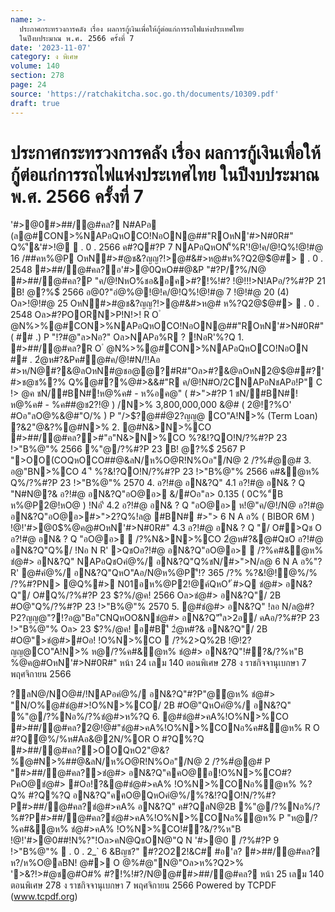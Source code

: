 ```yaml
---
name: >-
  ประกาศกระทรวงการคลัง เรื่อง ผลการกู้เงินเพื่อให้กู้ต่อแก่การรถไฟแห่งประเทศไทย
  ในปีงบประมาณ พ.ศ. 2566 ครั้งที่ 7
date: '2023-11-07'
category: ง พิเศษ
volume: 140
section: 278
page: 24
source: 'https://ratchakitcha.soc.go.th/documents/10309.pdf'
draft: true
---
```


# ประกาศกระทรวงการคลัง เรื่อง ผลการกู้เงินเพื่อให้กู้ต่อแก่การรถไฟแห่งประเทศไทย ในปีงบประมาณ พ.ศ. 2566 ครั้งที่ 7

'#>@0#>##/@#คล? N#APอ (ล@#CON>%NAPอQหOCO!NอON@##"ROหN'#>N#0R#" Q%'ี&'#>!@  . 0 . 2566 ค#?Q#?P 7 NAPอQหON'็%R'!@!ค/@!Q%!@!#@ 16 /##คห%@P OหN#>#@ช&?ญญ?!>@#&#>ห@#ห%?Q2@$@#>  . 0 . 2548 #>##/@#คล?อ'#>@0QหO##@&P "#?P/?%/N@ #>##/@#คล?P "ค/@!NหO%ชอ&อค>#?!%!#? !@!!!>N!APอ/?%#?P 21 B! @?%$์ 2566 อ@0?"อํ@%@!@!ค/@!Q%!@!#@ 7 !@!#@ 20 (4) Oล>!@!#@ 25 OหN#>#@ช&?ญญ?!>@#&#>ห@# ห%?Q2@$@#>  . 0 . 2548 Oล>#?POORN>P!N!>! R O ํ @N%>%@#CON>%NAPอQหOCO!NอON@##"ROหN'#>N#0R#" ( ## .) P "!?#@"ล>Nอ?" Oล>NAPอ%R ? !NอR'%?Q 1. #>##/@#คล?R O ํ @N%>%@#CON>%NAPอQหOCO!NอON ## . 2ํ@ห#?&Pค#@#ค/@!#N/!!Aอ #>ห/N@#?&@ลOหN#@ชอ@@?#R#"Oล>#?&@ลOหN2@$@##?'#>ช@ช%?% Q%@#?%@#>&&#"R ค/@!N#O/2CNAPอNชAPอ!P" C !> @ค ชN/#BN#!ห@%ค# - ห%อค@" ( #>">#?P 1 ชN/#BN#!ห@%ค# - %ค##@ช2?!@ ) /N>% 3,800,000,000 &@# ( 2@!?%O' #Oอ"ลO@%&@#"O/% ) P "/>$?@##ํ@2?ญญ@ CO"A!N>% (Term Loan) ?&2"@&?%@#N>% 2. @#N&>N>%CO #>##/@#คล?>#"อ"N&>N>%CO %?&!?QO!N/?%#?P 23 !>"B%@"% 2566 %"@/?%#?P 23 B! @?%$์ 2567 P ">OO(COQหOCO##@&ลN/ห%O@R!N%Oอ"/N@ 2 /?%#ํ@@# 3. อ@"BN>%CO 4 'ี %?&!?QO!N/?%#?P 23 !>"B%@"% 2566 ค#&ํ@ห% Q%/?%#?P 23 !>"B%@"% 2570 4. อ?!#@ อN&?Q" 4.1 อ?!#@ อN& ? Q "N#N@?& อ?!#@ อN&?Q"อO@อ> &/#Oอ"ล> 0.135 ( 0C%"์B ห%@P2@!หO@ ) !Nอ'ี 4.2 อ?!#@ อN& ? Q "อO@อ> ห!@"ค/@!/N@ อ?!#@ อN&?Q"อO@อ>#>">2?Q%!ล@ #BN# #>"> 6 N A อ% ( BIBOR 6M ) !@!'#>@0$%@ค@#OหN'#>N#0R#" 4.3 อ?!#@ อN& ? Q "/ O#>Qช O อ?!#@ อN& ? Q "อO@อ>  /?%N&>N>%CO 2ํ@ห#?&@#QชO อ?!#@ อN&?Q"Q%/ !Nอ N R' >QชOอ?!#@ อN&?Q"อO@อ>  /?%ค#&ํ@ห% ชํ@#> อN&?Q" NAPอQชOคํ@%/ อN&?Q"Q%ชN/#>">N/ล@ 6 N A อ%"? R' @#คํ@%/ อN&?Q"QหO"Aอ/N@ห%@P'ี!? 365 /?% %?&!@!ํ@%/% /?%#?PN> @Q%#> N01อห%@P2!@ค์QหO'ั #>Q ชํ@#> อN&?Q"/ O#Q%/?%#?P 23 $?%/@ค! 2566 Oล>ชํ@#> อN&?Q"/ 2B #O@"Q%/?%#?P 23 !>"B%@"% 2570 5. @#ชํ@#> อN&?Q" !ลอ N/ล@#?P2?ญญ@"?!?อ@"Bอ"CNQหOO&Nชํ@#> อN&?Q"'ีล>2อ/ คAอ/?%#?P 23 !>"B%@"% Oล> 23 $?%/@ค! อ#B'ี 2ํ@ห#?& อN&?Q"/ 2B #O@">ชํ@#>#Oอ! !O%N>%CO  /?%2>Q%2B !@!2?ญญ@CO"A!N>% ห@/?%ค#&ํ@ห% ชํ@#> อN&?Q"!#?&/?%ห"B $%@ค@# OหN'#>N#0R#" OQหONลAPอ%R'ชํ@#>Q%/?%#ํ@@#"? R' P "R!N%?&/?%ห"B !@!'#>@0$%@ค@#OหN'#>N#0R#" หน้า 24 เลม 140 ตอนพิเศษ 278 ง ราชกิจจานุเบกษา 7 พฤศจิกายน 2566

?ลN@/NO@#/!NAPอคํ@%/ อN&?Q"#?P"@ํ@ห% ชํ@#> "N/O%@#ชํ@#>!O%N>%CO/ 2B #O@"QหOคํ@%/ อN&?Q" %"@/?%Nอ%/?%ชํ@#>ห%?Q 6. @#ชํ@#>คA%!O%N>%CO #>##/@#คล?2@!@#"ชํ@#>คA%!O%N>%CONอ%ค#&ํ@ห% R O #?Qํ@%/%ห#Aอ&@2N/%OR O #?Q%?Q #>##/@#คล?>OOQหO2"@&?%@#N>%##@&ลN/ห%O@R!N%Oอ"/N@ 2 /?%#ํ@@# P "#>##/@#คล?>ชํ@#> อN&?Q"คคO@อ!O%N>%CO#?PคO@ชํ@#> #Oอ!?&@#ชํ@#>คA% !O%N>%CONอ%ํ@ห% %?Q% #?Q%?Q อN&?Q"คคO@QหOคํ@%/%?&!?QO!N/?%#?P#>##/@#คล?ชํ@#>คA% อN&?Q" ค#?QลN@2B %"@/?%Nอ%/?%#?P#>##/@#คล?ชํ@#>คA%!O%N>%CONอ%ํ@ห% P "ห@/?%ค#&ํ@ห% ชํ@#>คA% !O%N>%CO!#?&/?%ห"B !@!'#>@0$%@ค@#OหN'#>N#0R#"QหONลAPอ%R'ชํ@#>คA%Q%/?%#ํ@@#"? R' 7. R!N!?คN@$##!N%?"!Oล>คN@QชON@"Q N '#>@0  /?%#?P 9 !>"B%@"%  . 0 . 2_` 6 &Bญช?" #?2O22!&C#์ #อ'ล? #>##/@#คล? ห?/ห%O@ลBN! @#> O @%#@"N@"Oล>ห%?Q2>% '>&?!>#@ช@#O#% #?!%!#?/N@@##>##/@#คล? หน้า 25 เลม 140 ตอนพิเศษ 278 ง ราชกิจจานุเบกษา 7 พฤศจิกายน 2566 Powered by TCPDF (www.tcpdf.org)
